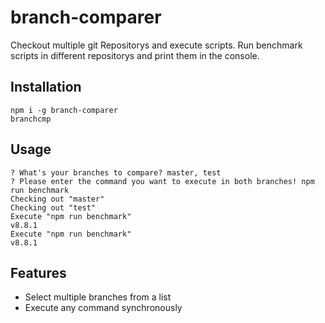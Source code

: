 # branch-comparer
Checkout multiple git Repositorys and execute scripts.
Run benchmark scripts in different repositorys and print them in the console.

## Installation
```
npm i -g branch-comparer
branchcmp
```
## Usage

```
? What's your branches to compare? master, test
? Please enter the command you want to execute in both branches! npm run benchmark
Checking out "master"
Checking out "test"
Execute "npm run benchmark"
v8.8.1
Execute "npm run benchmark"
v8.8.1
```

## Features

- Select multiple branches from a list
- Execute any command synchronously
